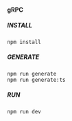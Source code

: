 #### gRPC

##### INSTALL
````
npm install
````

##### GENERATE
````
npm run generate
npm run generate:ts
````

##### RUN
````
npm run dev
````